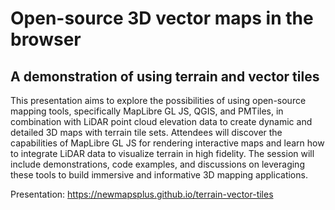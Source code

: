# Open-source 3D vector maps in the browser

## A demonstration of using terrain and vector tiles

This presentation aims to explore the possibilities of using open-source mapping tools, specifically MapLibre GL JS, QGIS, and PMTiles, in combination with LiDAR point cloud elevation data to create dynamic and detailed 3D maps with terrain tile sets. Attendees will discover the capabilities of MapLibre GL JS for rendering interactive maps and learn how to integrate LiDAR data to visualize terrain in high fidelity. The session will include demonstrations, code examples, and discussions on leveraging these tools to build immersive and informative 3D mapping applications.

Presentation: https://newmapsplus.github.io/terrain-vector-tiles
